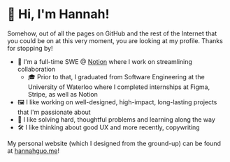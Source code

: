 # 👋 Hi, I'm Hannah!

Somehow, out of all the pages on GitHub and the rest of the Internet that you could be on at this very moment, you are looking at my profile. Thanks for stopping by!

- 🏫 I'm a full-time SWE @ [Notion](https://www.notion.so/) where I work on streamlining collaboration
  - 🎓 Prior to that, I graduated from Software Engineering at the University of Waterloo where I completed internships at Figma, Stripe, as well as Notion
- 🖼️ I like working on well-designed, high-impact, long-lasting projects that I'm passionate about
- 🧩 I like solving hard, thoughtful problems and learning along the way
- 🛠️ I like thinking about good UX and more recently, copywriting

My personal website (which I designed from the ground-up) can be found at [hannahguo.me](https://hannahguo.me/)!
